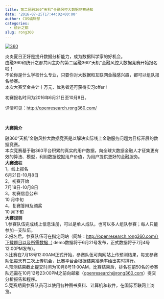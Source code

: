 ```yaml
---
title: 第二届融360“天机”金融风控大数据竞赛通知
date: '2016-07-25T17:44:02+00:00'
author: COS编辑部
categories:
  - 统计之都
slug: rong360
---
```


[![360](https://cos.name/wp-content/uploads/2016/07/360-500x260.png)](https://cos.name/wp-content/uploads/2016/07/360.png)<section class=""> <section class=""> <section class=""> <section>炎炎夏日正好是提升数据分析能力，成为数据科学家的好机会。</section> <section>由融360和统计之都共同主办的第二届融360“天机”金融风控大数据竞赛开始报名啦！</section> <section>不论你是什么学校什么专业，只要你对大数据和互联网金融感兴趣，都可以组队报名参赛。</section> <section>本次大赛奖金共计十万元，优秀者还可获得实习offer！</section> 

初赛报名时间为2016年6月21日至10月8日。

详情可见：<a>http://openresearch.rong360.com/</a>

&nbsp;</section> </section> </section> 

<!--more--><section class=""> <section class=""> <section class=""> <section></section> </section> </section> </section> <section class=""> <section class=""> <section class=""> <section>

**大赛简介**</section> <section></section> </section> </section> </section> <section class=""> <section class=""> <section class=""> <section>融360“天机”金融风控大数据竞赛是以解决实际线上金融服务问题为目标开展的数据竞赛。</section> <section>本次竞赛基于融360平台积累的真实的用户数据，向全球大数据金融人才征集更有效的算法、模型，利用数据挖掘用户价值，为用户提供更好的金融服务。</section> </section> </section> </section> <section class=""> <section class=""> <section class=""> <section></section> </section> </section> </section> <section class=""> <section class=""> <section class=""> <section>**大赛流程**</section> </section> </section> </section> <section class=""> <section class=""> <section class=""> <section></section> </section> </section> </section> <section class=""> <section class=""> <section class=""> <section class=""> <section>1，线上报名</section> </section> <section> <section class=""> <section>6月21日-10月8日</section> </section> </section> </section> </section> </section> <section class=""> <section class=""> <section class=""> <section></section> </section> </section> </section> <section class=""> <section class=""> <section class=""> <section class=""> <section>2，初赛开始</section> </section> <section> <section class=""> <section>7月18日-10月8日</section> </section> </section> </section> </section> </section> <section class=""> <section class=""> <section class=""> <section></section> </section> </section> </section> <section class=""> <section class=""> <section class=""> <section class=""> <section>3，初赛信息公布</section> </section> <section> <section class=""> <section>10 月中旬</section> </section> </section> </section> </section> </section> <section class=""> <section class=""> <section class=""> <section></section> </section> </section> </section> <section class=""> <section class=""> <section class=""> <section class=""> <section>4，复赛答辩及颁奖</section> </section> <section> <section class=""> <section>10 月下旬</section> </section> </section> </section> </section> </section> <section class=""> <section class=""> <section class=""> <section></section> </section> </section> </section> <section class=""> <section class=""> <section class=""> <section>**大赛规则**</section> <section></section> </section> </section> </section> <section class=""> <section class=""> <section class=""> <section>1.参赛队伍完成线上信息注册，可以是单人成队，也可以多人组队参赛；每人只能参加一支队伍。</section> <section>2.报名后，参赛队伍可在指定网站（网址：http://openresearch.rong360.com/）下载题目以及所需数据（ demo数据将于6月21号发布，正式数据将于7月4号12:00PM发布）。</section> <section>3.比赛在7月18号12:00AM正式开始，参赛队伍可向网站上传预测结果，每支参赛队伍每天有三次上传机会，比赛平台会根据结果准确率给出实时排行。</section> <section>4.预测结果截止提交时间为10月8号11:00AM，比赛结束后，排名在前50名的参赛队还需在10月12号23:00PM之前向邮箱（openresearch@rong360.com）提交分析报告和程序。</section> <section>5.竞赛期间参赛队员可以使用各种图书资料、计算机和软件，在国际互联网上浏览。</section> </section> </section> </section>
